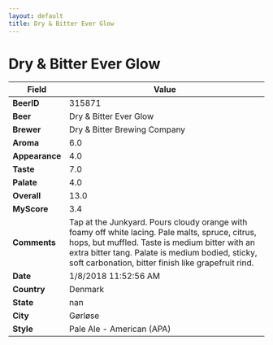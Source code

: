 ```yaml
---
layout: default
title: Dry & Bitter Ever Glow
---
```


# Dry & Bitter Ever Glow

| Field         | Value     |
|---------------|-----------|
| **BeerID** | 315871 |
| **Beer** | Dry & Bitter Ever Glow |
| **Brewer** | Dry & Bitter Brewing Company |
| **Aroma** | 6.0 |
| **Appearance** | 4.0 |
| **Taste** | 7.0 |
| **Palate** | 4.0 |
| **Overall** | 13.0 |
| **MyScore** | 3.4 |
| **Comments** | Tap at the Junkyard. Pours cloudy orange with foamy off white lacing. Pale malts, spruce, citrus, hops, but muffled. Taste is medium bitter with an extra bitter tang. Palate is medium bodied, sticky, soft carbonation, bitter finish like grapefruit rind. |
| **Date** | 1/8/2018 11:52:56 AM |
| **Country** | Denmark |
| **State** | nan |
| **City** | Gørløse |
| **Style** | Pale Ale - American (APA) |
